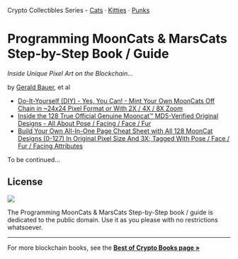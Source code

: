 Crypto Collectibles Series -
[Cats](https://github.com/cryptocopycats/programming-mooncats) ·
[Kitties](https://github.com/cryptocopycats/programming-cryptokitties) ·
[Punks](https://github.com/cryptopunksnotdead/programming-cryptopunks)



# Programming MoonCats & MarsCats Step-by-Step Book / Guide

_Inside Unique Pixel Art on the Blockchain..._

by [Gerald Bauer](https://github.com/geraldb), et al

- [Do-It-Yourself (DIY) - Yes, You Can! - Mint Your Own MoonCats Off Chain in ~24x24 Pixel Format or With 2X / 4X / 8X Zoom](01_mint.md)
- [Inside the 128 True Official Genuine Mooncat™ MD5-Verified Original Designs - All About Pose / Facing / Face / Fur](02_designs.md)
- [Build Your Own All-In-One Page Cheat Sheet with All 128 MoonCat Designs (0-127) In Original Pixel Size And 3X; Tagged With Pose / Face / Fur / Facing Attributes](03_designs_cheat.md)




To be continued...




## License

![](https://publicdomainworks.github.io/buttons/zero88x31.png)

The Programming MoonCats & MarsCats Step-by-Step book / guide
is dedicated to the public domain.
Use it as you please with no restrictions whatsoever.



---

For more blockchain books, see the [**Best of Crypto Books page »**](https://openblockchains.github.io/crypto-books/)


